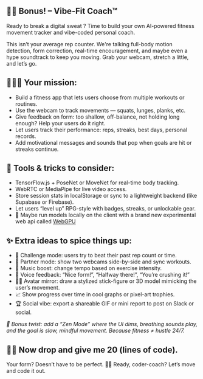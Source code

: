## 🏋️‍♀️ Bonus! – Vibe-Fit Coach™

Ready to break a digital sweat ? Time to build your own AI-powered fitness movement tracker and vibe-coded personal coach.

This isn’t your average rep counter. We're talking full-body motion detection, form correction, real-time encouragement, and maybe even a hype soundtrack to keep you moving. Grab your webcam, stretch a little, and let’s go.

## 💪🏼😅 Your mission:

- Build a fitness app that lets users choose from multiple workouts or routines.
- Use the webcam to track movements — squats, lunges, planks, etc.
- Give feedback on form: too shallow, off-balance, not holding long enough? Help your users do it right.
- Let users track their performance: reps, streaks, best days, personal records.
- Add motivational messages and sounds that pop when goals are hit or streaks continue.

## 🧠 Tools & tricks to consider:

- TensorFlow\.js + PoseNet or MoveNet for real-time body tracking.
- WebRTC or MediaPipe for live video access.
- Store session stats in localStorage or sync to a lightweight backend (like Supabase or Firebase).
- Let users “level up” RPG-style with badges, streaks, or unlockable gear.
- 🤔 Maybe run models locally on the client with a brand new experimental web api called [WebGPU](https://developer.mozilla.org/en-US/docs/Web/API/WebGPU_API)

## ✨ Extra ideas to spice things up:

- 🎯 Challenge mode: users try to beat their past rep count or time.
- 👯 Partner mode: show two webcams side-by-side and sync workouts.
- 🎵 Music boost: change tempo based on exercise intensity.
- 💬 Voice feedback: “Nice form!”, “Halfway there!”, “You’re crushing it!”
- 🧍‍♂️ Avatar mirror: draw a stylized stick-figure or 3D model mimicking the user’s movement.
- 📈 Show progress over time in cool graphs or pixel-art trophies.
- 🏆 Social vibe: export a shareable GIF or mini report to post on Slack or social.

_🎯 Bonus twist: add a “Zen Mode” where the UI dims, breathing sounds play, and the goal is slow, mindful movement. Because fitness ≠ hustle 24/7._

## 💪🏼 Now drop and give me 20 (lines of code).

Your form? Doesn’t have to be perfect.
🧘‍♀️ Ready, coder-coach? Let’s move and code it out.
